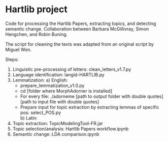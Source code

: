 # Hartlib project

Code for processing the Hartlib Papers, extracting topics, and detecting semantic change. Collaboration between Barbara McGillivray, Simon Hengchen, and Robin Buning.

The script for cleaning the texts was adapted from an original script by Miguel Won.

Steps:

1) Linguistic pre-processing of letters: clean_letters_v1.7.py
2) Language identification: langid-HARTLIB.py
3) Lemmatization:
  a) English: 
    - prepare_lemmatization_v1.0.py
    - cd [folder where MorphAdorner is installed]
    - For every file:
      ./adorneme [path to output folder with double quotes] [path to input file with double quotes]
    - Prepare input for topic extraction by extracting lemmas of specific pos: select_POS.py  
  b) Latin: 
4) Topic extraction: TopicModelingTool-FR.jar
5) Topic selection/analysis: Hartlib Papers workflow.ipynb
6) Semantic change: LDA comparison.ipynb
